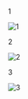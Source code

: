 1

![1](https://user-images.githubusercontent.com/78795123/109459559-36986f80-7a89-11eb-85b8-67b4826b4156.png)

2

![2](https://user-images.githubusercontent.com/78795123/109459561-37c99c80-7a89-11eb-99b1-e9c5d3f5dcb6.png)

3

![3](https://user-images.githubusercontent.com/78795123/109459563-39936000-7a89-11eb-8afa-751459525ab9.png)
